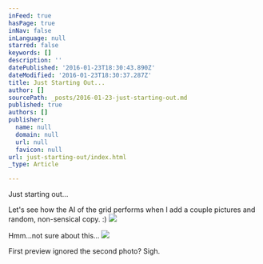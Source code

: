 ```yaml
---
inFeed: true
hasPage: true
inNav: false
inLanguage: null
starred: false
keywords: []
description: ''
datePublished: '2016-01-23T18:30:43.890Z'
dateModified: '2016-01-23T18:30:37.287Z'
title: Just Starting Out...
author: []
sourcePath: _posts/2016-01-23-just-starting-out.md
published: true
authors: []
publisher:
  name: null
  domain: null
  url: null
  favicon: null
url: just-starting-out/index.html
_type: Article

---
```

Just starting out...

Let's see how the AI of the grid performs when I add a couple pictures and random, non-sensical copy. :)
![](https://the-grid-user-content.s3-us-west-2.amazonaws.com/98b46f3e-1f5c-42c6-ac59-adc71cd8c150.jpg)

Hmm...not sure about this...
![](https://the-grid-user-content.s3-us-west-2.amazonaws.com/d496fb87-676e-47ee-89c9-276a992a8142.jpg)

First preview ignored the second photo? Sigh.